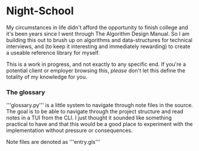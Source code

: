 # Night-School

My circumstances in life didn't afford the opportunity to finish college and it's been years since I went through The Algorithm Design Manual. So I am building this out to brush up on algorithms and data-structures for technical interviews, and (to keep it interesting and immediately rewarding) to create a useable reference library for myself.

This is a work in progress, and not exactly to any specific end. If you're a potential client or employer browsing this, *please* don't let this define the totality of my knowledge for you.

### The glossary

'''glossary.py''' is a little system to navigate through note files in the source. The goal is to be able to navigate through the project structure and read notes in a TUI from the CLI. I just thought it sounded like something practical to have and that this would be a good place to experiment with the implementation without pressure or consequences.

Note files are denoted as '''entry.gls''' 


